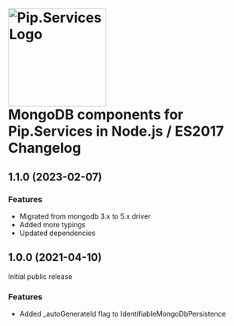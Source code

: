 # <img src="https://uploads-ssl.webflow.com/5ea5d3315186cf5ec60c3ee4/5edf1c94ce4c859f2b188094_logo.svg" alt="Pip.Services Logo" width="200"> <br/> MongoDB components for Pip.Services in Node.js / ES2017 Changelog

## <a name="1.1.0"></a> 1.1.0 (2023-02-07) 

### Features
* Migrated from mongodb 3.x to 5.x driver
* Added more typings
* Updated dependencies


## <a name="1.0.0"></a> 1.0.0 (2021-04-10) 

Initial public release

### Features
* Added _autoGenerateId flag to IdentifiableMongoDbPersistence

